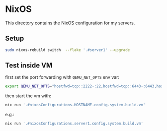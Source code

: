 # NixOS

This directory contains the NixOS configuration for my servers.

## Setup

```bash
sudo nixos-rebuild switch  --flake '.#server1' --upgrade
```

## Test inside VM

first set the port forwarding with `QEMU_NET_OPTS` env var:

```bash
export QEMU_NET_OPTS="hostfwd=tcp::2222-:22,hostfwd=tcp::6443-:6443,hostfwd=tcp::10250-:10250"
```

then start the vm with:

```bash
nix run '.#nixosConfigurations.HOSTNAME.config.system.build.vm'
```

e.g.:

```bash
nix run '.#nixosConfigurations.server1.config.system.build.vm'
```
